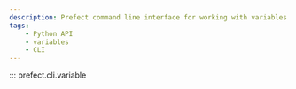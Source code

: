 ```yaml
---
description: Prefect command line interface for working with variables.
tags:
    - Python API
    - variables
    - CLI
---
```


::: prefect.cli.variable
